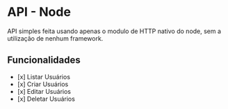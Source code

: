 # API - Node

API simples feita usando apenas o modulo de HTTP nativo do node, sem a utilização de nenhum framework.

## Funcionalidades

<ul>
  <li>[x] Listar Usuários</li>
  <li>[x] Criar Usuários</li>
  <li>[x] Editar Usuários</li>
  <li>[x] Deletar Usuários</li>
</ul>






